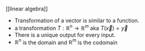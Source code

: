 [[linear algebra]]
- Transformation of a vector is similar to a function.
- a transformation $T:\mathbb{R}^n\rightarrow\mathbb{R}^m$ aka $T(\vec{x})=\vec{y}$
- There is a unique output for every input.
- $\mathbb{R}^n$ is the domain and $\mathbb{R}^m$ is the codomain